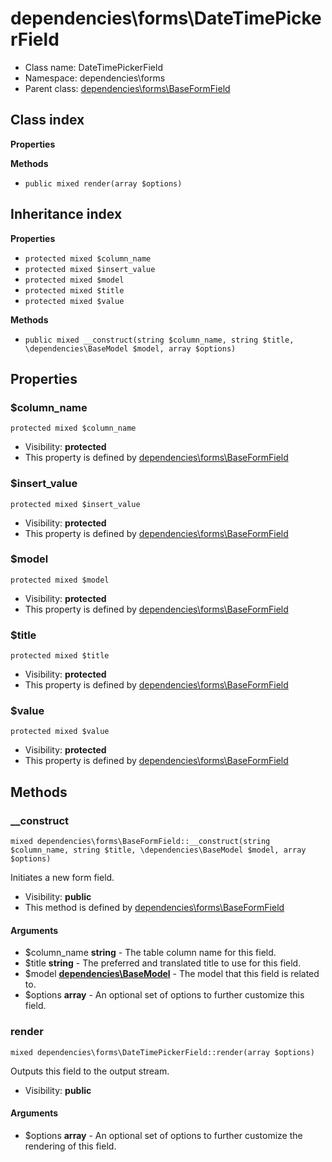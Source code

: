 # dependencies\forms\DateTimePickerField






* Class name: DateTimePickerField
* Namespace: dependencies\forms
* Parent class: [dependencies\forms\BaseFormField](dependencies-forms-BaseFormField)




## Class index

**Properties**

**Methods**
* `public mixed render(array $options)`


## Inheritance index

**Properties**
* `protected mixed $column_name`
* `protected mixed $insert_value`
* `protected mixed $model`
* `protected mixed $title`
* `protected mixed $value`

**Methods**
* `public mixed __construct(string $column_name, string $title, \dependencies\BaseModel $model, array $options)`



Properties
----------


### $column_name

```
protected mixed $column_name
```





* Visibility: **protected**
* This property is defined by [dependencies\forms\BaseFormField](dependencies-forms-BaseFormField)


### $insert_value

```
protected mixed $insert_value
```





* Visibility: **protected**
* This property is defined by [dependencies\forms\BaseFormField](dependencies-forms-BaseFormField)


### $model

```
protected mixed $model
```





* Visibility: **protected**
* This property is defined by [dependencies\forms\BaseFormField](dependencies-forms-BaseFormField)


### $title

```
protected mixed $title
```





* Visibility: **protected**
* This property is defined by [dependencies\forms\BaseFormField](dependencies-forms-BaseFormField)


### $value

```
protected mixed $value
```





* Visibility: **protected**
* This property is defined by [dependencies\forms\BaseFormField](dependencies-forms-BaseFormField)


Methods
-------


### __construct

```
mixed dependencies\forms\BaseFormField::__construct(string $column_name, string $title, \dependencies\BaseModel $model, array $options)
```

Initiates a new form field.



* Visibility: **public**
* This method is defined by [dependencies\forms\BaseFormField](dependencies-forms-BaseFormField)

#### Arguments

* $column_name **string** - The table column name for this field.
* $title **string** - The preferred and translated title to use for this field.
* $model **[dependencies\BaseModel](dependencies-BaseModel)** - The model that this field is related to.
* $options **array** - An optional set of options to further customize this field.



### render

```
mixed dependencies\forms\DateTimePickerField::render(array $options)
```

Outputs this field to the output stream.



* Visibility: **public**

#### Arguments

* $options **array** - An optional set of options to further customize the rendering of this field.


